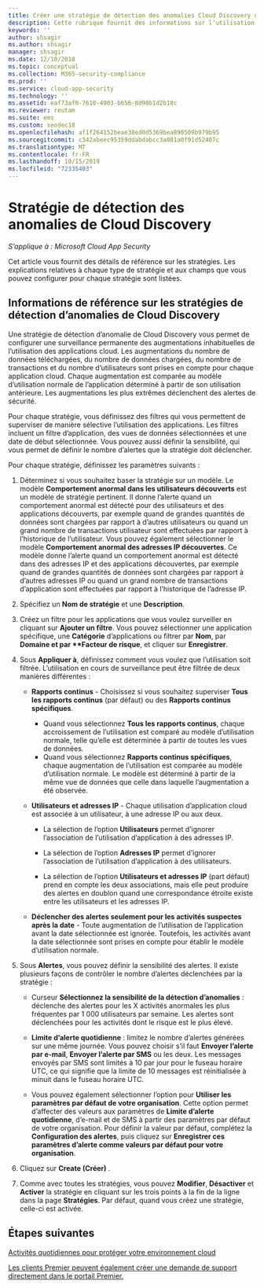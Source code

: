 ```yaml
---
title: Créer une stratégie de détection des anomalies Cloud Discovery dans Cloud App Security
description: Cette rubrique fournit des informations sur l’utilisation des stratégies de détection des anomalies Cloud Discovery.
keywords: ''
author: shsagir
ms.author: shsagir
manager: shsagir
ms.date: 12/10/2018
ms.topic: conceptual
ms.collection: M365-security-compliance
ms.prod: ''
ms.service: cloud-app-security
ms.technology: ''
ms.assetid: eaf73af0-7610-4903-b656-8d90b1d2b18c
ms.reviewer: reutam
ms.suite: ems
ms.custom: seodec18
ms.openlocfilehash: af1f264152beae38ed0d5369bea890509b979b95
ms.sourcegitcommit: c342abeec95359ddabdabcc3a081a0f91d52407c
ms.translationtype: MT
ms.contentlocale: fr-FR
ms.lasthandoff: 10/15/2019
ms.locfileid: "72335403"
---
```

# <a name="cloud-discovery-anomaly-detection-policy"></a>Stratégie de détection des anomalies de Cloud Discovery

*S’applique à : Microsoft Cloud App Security*

Cet article vous fournit des détails de référence sur les stratégies. Les explications relatives à chaque type de stratégie et aux champs que vous pouvez configurer pour chaque stratégie sont listées.  
  
## <a name="cloud-discovery-anomaly-detection-policy-reference"></a>Informations de référence sur les stratégies de détection d’anomalies de Cloud Discovery
  
Une stratégie de détection d’anomalie de Cloud Discovery vous permet de configurer une surveillance permanente des augmentations inhabituelles de l’utilisation des applications cloud. Les augmentations du nombre de données téléchargées, du nombre de données chargées, du nombre de transactions et du nombre d’utilisateurs sont prises en compte pour chaque application cloud. Chaque augmentation est comparée au modèle d’utilisation normale de l’application déterminé à partir de son utilisation antérieure. Les augmentations les plus extrêmes déclenchent des alertes de sécurité.  
 
Pour chaque stratégie, vous définissez des filtres qui vous permettent de superviser de manière sélective l’utilisation des applications. Les filtres incluent un filtre d’application, des vues de données sélectionnées et une date de début sélectionnée. Vous pouvez aussi définir la sensibilité, qui vous permet de définir le nombre d’alertes que la stratégie doit déclencher.  

Pour chaque stratégie, définissez les paramètres suivants :

1. Déterminez si vous souhaitez baser la stratégie sur un modèle. Le modèle **Comportement anormal dans les utilisateurs découverts** est un modèle de stratégie pertinent. Il donne l’alerte quand un comportement anormal est détecté pour des utilisateurs et des applications découverts, par exemple quand de grandes quantités de données sont chargées par rapport à d’autres utilisateurs ou quand un grand nombre de transactions utilisateur sont effectuées par rapport à l’historique de l’utilisateur. Vous pouvez également sélectionner le modèle **Comportement anormal des adresses IP découvertes**. Ce modèle donne l’alerte quand un comportement anormal est détecté dans des adresses IP et des applications découvertes, par exemple quand de grandes quantités de données sont chargées par rapport à d’autres adresses IP ou quand un grand nombre de transactions d’application sont effectuées par rapport à l’historique de l’adresse IP. 
 
2. Spécifiez un **Nom de stratégie** et une **Description**.  

3. Créez un filtre pour les applications que vous voulez surveiller en cliquant sur <strong>Ajouter un filtre</strong>. 
   Vous pouvez sélectionner une application spécifique, une <strong>Catégorie</strong> d’applications ou filtrer par <strong>Nom</strong>, par <strong>Domaine et par **Facteur de risque</strong>, et cliquer sur <strong>Enregistrer</strong>.

4. Sous **Appliquer à**, définissez comment vous voulez que l’utilisation soit filtrée. L’utilisation en cours de surveillance peut être filtrée de deux manières différentes :  
  
    - **Rapports continus** - Choisissez si vous souhaitez superviser **Tous les rapports continus** (par défaut) ou des **Rapports continus spécifiques**.  
  
        - Quand vous sélectionnez **Tous les rapports continus**, chaque accroissement de l’utilisation est comparé au modèle d’utilisation normale, telle qu’elle est déterminée à partir de toutes les vues de données.  
        - Quand vous sélectionnez **Rapports continus spécifiques**, chaque augmentation de l’utilisation est comparée au modèle d’utilisation normale. Le modèle est déterminé à partir de la même vue de données que celle dans laquelle l’augmentation a été observée.  
  
    - **Utilisateurs et adresses IP** - Chaque utilisation d’application cloud est associée à un utilisateur, à une adresse IP ou aux deux.  
  
        - La sélection de l’option **Utilisateurs** permet d’ignorer l’association de l’utilisation d’application à des adresses IP.  
  
        - La sélection de l’option **Adresses IP** permet d’ignorer l’association de l’utilisation d’application à des utilisateurs.  
  
        - La sélection de l’option **Utilisateurs et adresses IP** (part défaut) prend en compte les deux associations, mais elle peut produire des alertes en doublon quand une correspondance étroite existe entre les utilisateurs et les adresses IP.

    - **Déclencher des alertes seulement pour les activités suspectes après la date** - Toute augmentation de l’utilisation de l’application avant la date sélectionnée est ignorée. Toutefois, les activités avant la date sélectionnée sont prises en compte pour établir le modèle d’utilisation normale.  
  
5. Sous **Alertes**, vous pouvez définir la sensibilité des alertes. Il existe plusieurs façons de contrôler le nombre d’alertes déclenchées par la stratégie :  
  
    - Curseur **Sélectionnez la sensibilité de la détection d’anomalies** : déclenche des alertes pour les X activités anormales les plus fréquentes par 1 000 utilisateurs par semaine. Les alertes sont déclenchées pour les activités dont le risque est le plus élevé.  
  
    - **Limite d’alerte quotidienne** : limitez le nombre d’alertes générées sur une même journée. Vous pouvez choisir s’il faut **Envoyer l’alerte par e-mail**, **Envoyer l’alerte par SMS** ou les deux. Les messages envoyés par SMS sont limités à 10 par jour pour le fuseau horaire UTC, ce qui signifie que la limite de 10 messages est réinitialisée à minuit dans le fuseau horaire UTC.

    - Vous pouvez également sélectionner l’option pour **Utiliser les paramètres par défaut de votre organisation**. Cette option permet d’affecter des valeurs aux paramètres de **Limite d’alerte quotidienne**, d’e-mail et de SMS à partir des paramètres par défaut de votre organisation. Pour définir la valeur par défaut, complétez la **Configuration des alertes**, puis cliquez sur **Enregistrer ces paramètres d’alerte comme valeurs par défaut pour votre organisation**.

6. Cliquez sur **Create (Créer)** .

7. Comme avec toutes les stratégies, vous pouvez **Modifier**, **Désactiver** et **Activer** la stratégie en cliquant sur les trois points à la fin de la ligne dans la page **Stratégies**. Par défaut, quand vous créez une stratégie, celle-ci est activée.

## <a name="next-steps"></a>Étapes suivantes  
[Activités quotidiennes pour protéger votre environnement cloud](daily-activities-to-protect-your-cloud-environment.md)   

[Les clients Premier peuvent également créer une demande de support directement dans le portail Premier.](https://premier.microsoft.com/)  
  
  
